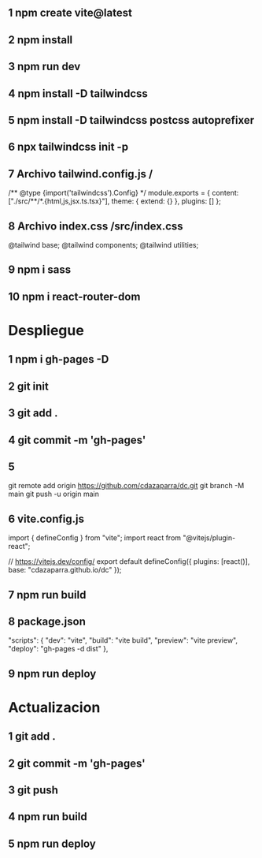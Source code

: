 ## 1 npm create vite@latest

## 2 npm install

## 3 npm run dev

## 4 npm install -D tailwindcss

## 5 npm install -D tailwindcss postcss autoprefixer

## 6 npx tailwindcss init -p

## 7 Archivo tailwind.config.js /

/** @type {import('tailwindcss').Config} \*/
module.exports = {
content: ["./src/**/\*.{html,js,jsx.ts.tsx}"],
theme: {
extend: {}
},
plugins: []
};

## 8 Archivo index.css /src/index.css

@tailwind base;
@tailwind components;
@tailwind utilities;

## 9 npm i sass

## 10 npm i react-router-dom

# Despliegue

## 1 npm i gh-pages -D

## 2 git init

## 3 git add .

## 4 git commit -m 'gh-pages'

## 5

git remote add origin https://github.com/cdazaparra/dc.git
git branch -M main
git push -u origin main

## 6 vite.config.js

import { defineConfig } from "vite";
import react from "@vitejs/plugin-react";

// https://vitejs.dev/config/
export default defineConfig({
plugins: [react()],
base: "cdazaparra.github.io/dc"
});

## 7 npm run build

## 8 package.json

"scripts": {
"dev": "vite",
"build": "vite build",
"preview": "vite preview",
"deploy": "gh-pages -d dist"
},

## 9 npm run deploy

# Actualizacion

## 1 git add .

## 2 git commit -m 'gh-pages'

## 3 git push

## 4 npm run build

## 5 npm run deploy
